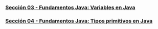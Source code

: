 ### [Sección 03 - Fundamentos Java: Variables en Java](seccion03)
### [Sección 04 - Fundamentos Java: Tipos primitivos en Java](seccion04)
